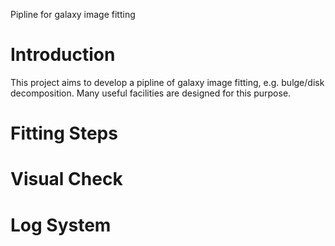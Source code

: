 Pipline for galaxy image fitting

# Introduction
This project aims to develop a pipline of galaxy image fitting, e.g. bulge/disk decomposition. Many useful facilities are designed for this purpose.

# Fitting Steps

# Visual Check

# Log System